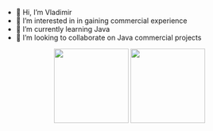- 👋 Hi, I’m Vladimir 
- 👀 I’m interested in in gaining commercial experience
- 🌱 I’m currently learning Java 
- 💞️ I’m looking to collaborate on Java commercial projects


<p align = 'center'>
 <a href="https://github-readme-stats.vercel.app/api?username=triXXXy13&show_icons=true&count_private=true"><img height=150 src="https://github-readme-stats.vercel.app/api?username=triXXXy13&show_icons=true&count_private=true" /></a>
<a href="https://github.com/triXXXy13/github-readme-stats"><img height=150 src="https://github-readme-stats.vercel.app/api/top-langs/?username=triXXXy13&layout=compact" /></a>
 </p>

<p align='center'>


 <a href="https://tryhackme.com/hackersahead/badges/network-fundamentals"></a>

<!---
triXXXy13/triXXXy13 is a ✨ special ✨ repository because its `README.md` (this file) appears on your GitHub profile.
You can click the Preview link to take a look at your changes.
--->

